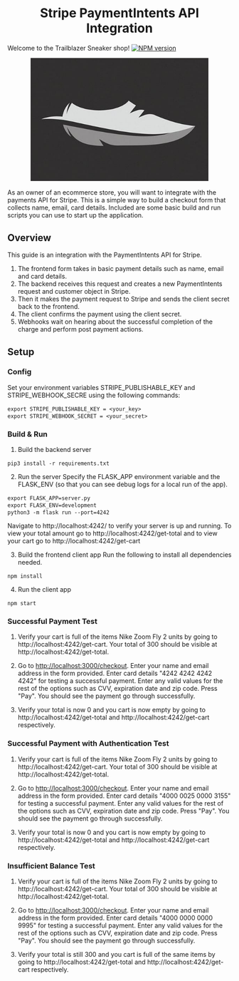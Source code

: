 <h1 align="center"> Stripe PaymentIntents API Integration</h1>

Welcome to the Trailblazer Sneaker shop!
[![NPM version](https://badge.fury.io/js/tiny-npm-license.svg)](https://www.npmjs.org/package/tiny-npm-license)

<div align="center">
<img src="images/Shoe_feather.png" alt="hero image" width="400"/>
</div>


As an owner of an ecommerce store, you will want to integrate with the payments API for Stripe. This is a simple way to build a checkout form that collects name, email, card details. Included are some basic build and run scripts you can use to start up the application.

## Overview

This guide is an integration with the PaymentIntents API for  Stripe.
1. The frontend form takes in basic payment details such as name, email and card details. 
1. The backend receives this request and creates a new PaymentIntents request and customer object in Stripe. 
1. Then it makes the payment request to Stripe and sends the client secret back to the frontend.
1. The client confirms the payment using the client secret.
1. Webhooks wait on hearing about the successful completion of the charge and perform post payment actions.


## Setup

### Config
Set your environment variables STRIPE_PUBLISHABLE_KEY and
STRIPE_WEBHOOK_SECRE using the following commands:

```
export STRIPE_PUBLISHABLE_KEY = <your_key>
export STRIPE_WEBHOOK_SECRET = <your_secret>
```

### Build & Run

1. Build the backend server

```
pip3 install -r requirements.txt
```

2. Run the server
Specify the FLASK_APP environment variable and the FLASK_ENV (so that you can see debug logs for a local run of the app).

```
export FLASK_APP=server.py
export FLASK_ENV=development
python3 -m flask run --port=4242
```
Navigate to http://localhost:4242/ to verify your server is up and running. 
To view your total amount go to http://localhost:4242/get-total and to view your cart go to http://localhost:4242/get-cart

3. Build the frontend client app
Run the following to install all dependencies needed.
```
npm install
```

4. Run the client app

```
npm start
```

### Successful Payment Test

1. Verify your cart is full of the items Nike Zoom Fly 2 units by going to http://localhost:4242/get-cart. Your total of 300 should be visible at http://localhost:4242/get-total.

1. Go to [http://localhost:3000/checkout](http://localhost:3000/checkout). Enter your name and email address in the form provided. Enter card details "4242 4242 4242 4242" for testing a successful payment. Enter any valid values for the rest of the options such as CVV, expiration date and zip code. Press "Pay". You should see the payment go through successfully.

1. Verify your total is now 0 and you cart is now empty by going to http://localhost:4242/get-total and  http://localhost:4242/get-cart respectively.


### Successful Payment with Authentication Test

1. Verify your cart is full of the items Nike Zoom Fly 2 units by going to http://localhost:4242/get-cart. Your total of 300 should be visible at http://localhost:4242/get-total.

1. Go to [http://localhost:3000/checkout](http://localhost:3000/checkout). Enter your name and email address in the form provided. Enter card details "4000 0025 0000 3155" for testing a successful payment. Enter any valid values for the rest of the options such as CVV, expiration date and zip code. Press "Pay". You should see the payment go through successfully.

1. Verify your total is now 0 and you cart is now empty by going to http://localhost:4242/get-total and  http://localhost:4242/get-cart respectively.


### Insufficient Balance Test

1. Verify your cart is full of the items Nike Zoom Fly 2 units by going to http://localhost:4242/get-cart. Your total of 300 should be visible at http://localhost:4242/get-total.

1. Go to [http://localhost:3000/checkout](http://localhost:3000/checkout). Enter your name and email address in the form provided. Enter card details "4000 0000 0000 9995" for testing a successful payment. Enter any valid values for the rest of the options such as CVV, expiration date and zip code. Press "Pay". You should see the payment go through successfully.

1. Verify your total is still 300 and you cart is full of the same items by going to http://localhost:4242/get-total and  http://localhost:4242/get-cart respectively.
